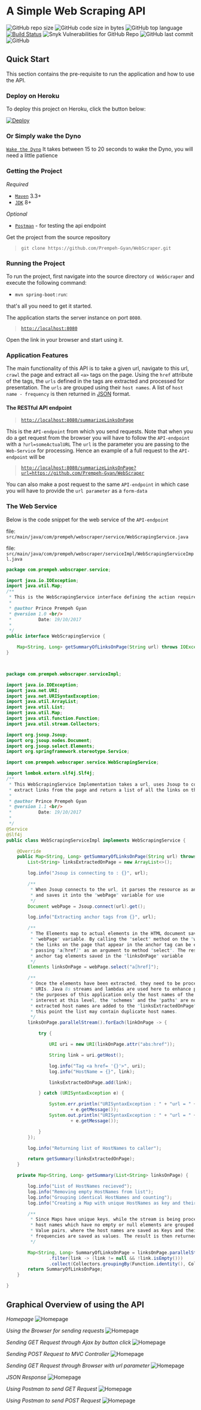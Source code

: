 # A Simple Web Scraping API
![GitHub repo size](https://img.shields.io/github/repo-size/tes-id/WebScraper)
![GitHub code size in bytes](https://img.shields.io/github/languages/code-size/tes-id/WebScraper)
![GitHub top language](https://img.shields.io/github/languages/top/tes-id/WebScraper)
[![Build Status](https://travis-ci.org/tes-id/WebScraper.svg)](https://travis-ci.org/github/tes-id/WebScraper)
![Snyk Vulnerabilities for GitHub Repo](https://img.shields.io/snyk/vulnerabilities/github/tes-id/WebScraper)
![GitHub last commit](https://img.shields.io/github/last-commit/tes-id/WebScraper)
![GitHub](https://img.shields.io/github/license/tes-id/WebScraper)

## Quick Start
This section contains the pre-requisite to run the application and how to use the API.

### Deploy on Heroku
To deploy this project on Heroku, click the button below:

[![Deploy](https://www.herokucdn.com/deploy/button.png)](https://heroku.com/deploy?template=https://github.com/tes-id/WebScraper)

### Or Simply wake the Dyno
[`Wake the Dyno`](https://tes-id-webscraper.herokuapp.com/)
It takes between 15 to 20 seconds to wake the Dyno, you will need a little patience


### Getting the Project

*Required*
* [`Maven`](https://maven.apache.org/) 3.3+
* [`JDK`](http://www.oracle.com/technetwork/java/javase/downloads/jdk8-downloads-2133151.html) 8+

*Optional*
* [`Postman`](https://www.getpostman.com/) - for testing the api endpoint

Get the project from the source repository
>`git clone https://github.com/Prempeh-Gyan/WebScraper.git`

### Running the Project
To run the project, first navigate into the source directory `cd WebScraper` and execute the following command:

* `mvn spring-boot:run`:

that's all you need to get it started.

The application starts the server instance on port `8080`.
> [`http://localhost:8080`](http://localhost:8080)

Open the link in your browser and start using it.

### Application Features
The main functionality of this API is to take a given url, navigate to this url, `crawl` the page and extract all `<a>` tags on the page.
Using the `href` attribute of the tags, the `urls` defined in the tags are extracted and processed for presentation.
The `urls` are grouped using their `host names`. A list of `host name - frequency` is then returned in [JSON](http://json.org/) format.

#### The RESTful API endpoint

> [`http://localhost:8080/summarizeLinksOnPage`](http://localhost:8080/summarizeLinksOnPage)

This is the `API-endpoint` from which you send requests.
Note that when you do a get request from the browser you will have to follow the `API-endpoint` with a `?url=someActualURL`
The `url` is the parameter you are passing to the `Web-Service` for processing. Hence an example of a full request to the `API-endpoint` will be
> [`http://localhost:8080/summarizeLinksOnPage?url=https://github.com/Prempeh-Gyan/WebScraper`](http://localhost:8080/summarizeLinksOnPage?url=https://github.com/Prempeh-Gyan/WebScraper)

You can also make a post request to the same `API-endpoint` in which case you will have to provide the `url parameter` as a `form-data`

### The Web Service
Below is the code snippet for the web service of the `API-endpoint`

file: `src/main/java/com/prempeh/webscraper/service/WebScrapingService.java`

file: `src/main/java/com/prempeh/webscraper/serviceImpl/WebScrapingServiceImpl.java`

```java
package com.prempeh.webscraper.service;

import java.io.IOException;
import java.util.Map;
/**
 * This is the WebScrapingService interface defining the action required to retrieve a summary of the links on a web page
 *
 * @author Prince Prempeh Gyan
 * @version 1.0 <br/>
 *          Date: 19/10/2017
 *
 */
public interface WebScrapingService {

	Map<String, Long> getSummaryOfLinksOnPage(String url) throws IOException;
}



package com.prempeh.webscraper.serviceImpl;

import java.io.IOException;
import java.net.URI;
import java.net.URISyntaxException;
import java.util.ArrayList;
import java.util.List;
import java.util.Map;
import java.util.function.Function;
import java.util.stream.Collectors;

import org.jsoup.Jsoup;
import org.jsoup.nodes.Document;
import org.jsoup.select.Elements;
import org.springframework.stereotype.Service;

import com.prempeh.webscraper.service.WebScrapingService;

import lombok.extern.slf4j.Slf4j;
/**
 * This WebScrapingService Implementation takes a url, uses Jsoup to connect to the page,
 * extract links from the page and return a list of all the links on the page
 *
 * @author Prince Prempeh Gyan
 * @version 1.1 <br/>
 *          Date: 19/10/2017
 *
 */
@Service
@Slf4j
public class WebScrapingServiceImpl implements WebScrapingService {

	@Override
	public Map<String, Long> getSummaryOfLinksOnPage(String url) throws IOException {
		List<String> linksExtractedOnPage = new ArrayList<>();

		log.info("Jsoup is connecting to : {}", url);

		/**
		 * When Jsoup connects to the url, it parses the resource as an HTML Document
		 * and saves it into the "webPage" variable for use
		 */
		Document webPage = Jsoup.connect(url).get();

		log.info("Extracting anchor tags from {}", url);

		/**
		 * The Elements map to actual elements in the HTML document saved in the
		 * "webPage" variable. By calling the "select" method on the "webPage" variable,
		 * the links on the page that appear in the anchor tag can be extracted by
		 * passing "a[href]" as an argument to method "select". The result is a list of
		 * anchor tag elements saved in the "linksOnPage" variable
		 */
		Elements linksOnPage = webPage.select("a[href]");

		/**
		 * Once the elements have been extracted, they need to be processed into actual
		 * URIs. Java 8s streams and lambdas are used here to enhance performance. For
		 * the purposes of this application only the host names of the URIs are of
		 * interest at this level, the "schemes" and the "paths" are not necessary. All
		 * extracted host names are added to the "linksExtractedOnPage" variable. At
		 * this point the list may contain duplicate host names.
		 */
		linksOnPage.parallelStream().forEach(linkOnPage -> {

			try {

				URI uri = new URI(linkOnPage.attr("abs:href"));

				String link = uri.getHost();

				log.info("Tag <a href= '{}'>", uri);
				log.info("HostName = {}", link);

				linksExtractedOnPage.add(link);

			} catch (URISyntaxException e) {

				System.err.println("URISyntaxException : " + "url = " + linkOnPage.attr("abs:href") + "\nMessage = "
						+ e.getMessage());
				System.out.println("URISyntaxException : " + "url = " + linkOnPage.attr("abs:href") + "\nMessage = "
						+ e.getMessage());

			}
		});

		log.info("Returning list of HostNames to caller");

		return getSummary(linksExtractedOnPage);
	}

	private Map<String, Long> getSummary(List<String> linksOnPage) {

		log.info("List of HostNames recieved");
		log.info("Removing empty HostNames from list");
		log.info("Grouping identical HostNames and counting");
		log.info("Creating a Map with unique HostNames as key and their frequencies as values");

		/**
		 * Since Maps have unique keys, while the stream is being processed the filtered
		 * host names which have no empty or null elements are grouped into a Map of Key
		 * Value pairs, where the host names are saved as Keys and their corresponding
		 * frequencies are saved as values. The result is then returned to the caller.
		 */

		Map<String, Long> SummaryOfLinksOnPage = linksOnPage.parallelStream()
				.filter(link -> (link != null && !link.isEmpty()))
				.collect(Collectors.groupingBy(Function.identity(), Collectors.counting()));		
		return SummaryOfLinksOnPage;
	}

}

```

## Graphical Overview of using the API

*Homepage*
![Homepage](https://i.imgur.com/qif3U9b.png)

*Using the Browser for sending requests*
![Homepage](https://i.imgur.com/Wh5tu7z.png)

*Sending GET Request through Ajax by button click*
![Homepage](https://i.imgur.com/5xicOMt.png)

*Sending POST Request to MVC Controller*
![Homepage](https://i.imgur.com/ifIQDX6.png)

*Sending GET Request through Browser with url parameter*
![Homepage](https://i.imgur.com/srYiZHn.png)

*JSON Response*
![Homepage](https://i.imgur.com/fKVtNaF.png)

*Using Postman to send GET Request*
![Homepage](https://i.imgur.com/6YqsiKX.png)

*Using Postman to send POST Request*
![Homepage](https://i.imgur.com/i5mL4GX.png)
